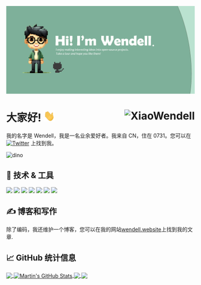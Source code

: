 <!-- 更多关于制作GitHub配置文件README的信息、技巧和窍门可以在我的文章中找到：https://towardsdatascience.com/build-a-stunning-readme-for-your-github-profile-9b80434fe5d7 -->

[![Header](https://raw.githubusercontent.com/XiaoWendell/XiaoWendell/master/images/readme_header.png 'Header')](https://wendell.website/)

# 大家好! <img src="https://raw.githubusercontent.com/XiaoWendell/XiaoWendell/master/images/wave.gif" width="30px" height="30px" /><img align="right" src="https://profile-counter.glitch.me/XiaoWendell/count.svg" alt="XiaoWendell" />

我的名字是 Wendell，我是一名业余爱好者。我来自 CN，住在 0731。您可以在 [![Twitter][3.1]][1] 上找到我。

![dino](https://raw.githubusercontent.com/XiaoWendell/ProjectAssets/master/images/GIF/dino.gif 'dino')

## 🔧 技术 & 工具

![](https://img.shields.io/badge/OS-Linux-informational?style=flat&logo=linux&logoColor=white&color=2bbc8a)
![](https://img.shields.io/badge/Editor-Rstudio_IDEA-informational?style=flat&logo=intellij-idea&logoColor=white&color=2bbc8a)
![](https://img.shields.io/badge/Code-Python-informational?style=flat&logo=python&logoColor=white&color=2bbc8a)
![](https://img.shields.io/badge/Code-Matlab-informational?style=flat&logo=go&logoColor=white&color=2bbc8a)
![](https://img.shields.io/badge/Shell-Bash-informational?style=flat&logo=gnu-bash&logoColor=white&color=2bbc8a)
![](https://img.shields.io/badge/Tools-MySQL-informational?style=flat&logo=postgresql&logoColor=white&color=2bbc8a)
![](https://img.shields.io/badge/Cloud-Digital_Ocean-informational?style=flat&logo=digitalocean&logoColor=white&color=2bbc8a)

## &#x270d; 博客和写作

除了编码，我还维护一个博客，您可以在我的网站[wendell.website](https://wendell.website/)上找到我的文章.

<!-- 以下是我最近的一些文章示例： -->
<!-- BLOG-POST-LIST:START -->

<!-- BLOG-POST-LIST:END -->

## &#x1f4c8; GitHub 统计信息

<a href="https://github.com/XiaoWendell/XiaoWendell">
  <img align="center" src="https://github-readme-stats.vercel.app/api/top-langs/?username=XiaoWendell&hide=java,html,tex&title_color=ffffff&text_color=c9cacc&icon_color=2bbc8a&bg_color=1d1f21&langs_count=3" />
</a>

<a href="https://github.com/XiaoWendell/XiaoWendell">
  <img align="center" src="https://github-readme-stats.vercel.app/api?username=XiaoWendell&show_icons=true&line_height=27&count_private=true&title_color=ffffff&text_color=c9cacc&icon_color=2bbc8a&bg_color=1d1f21" alt="Martin's GitHub Stats" />
</a>

<a href="https://github.com/XiaoWendell/XiaoWendell.github.io">
  <img align="center" src="https://github-readme-stats.vercel.app/api/pin/?username=XiaoWendell&repo=XiaoWendell.github.io&title_color=ffffff&text_color=c9cacc&icon_color=2bbc8a&bg_color=1d1f21" />
</a>

<a href="https://github.com/XiaoWendell/ProjectAssets">
  <img align="center" src="https://github-readme-stats.vercel.app/api/pin/?username=XiaoWendell&repo=ProjectAssets&title_color=ffffff&text_color=c9cacc&icon_color=2bbc8a&bg_color=1d1f21" />
</a>

<!-- 社交媒体图标链接 -->

<!-- 带有填充的图标 -->

[1.1]: http://i.imgur.com/tXSoThF.png '带填充的 Twitter 图标'
[2.1]: http://i.imgur.com/0o48UoR.png '带填充的 GitHub 图标'
[3.1]: https://raw.githubusercontent.com/XiaoWendell/ProjectAssets/master/images/SVG/x_16.svg 'x'

<!-- 不带填充的图标 -->

[1.2]: http://i.imgur.com/wWzX9uB.png '不带填充的 Twitter 图标'
[2.2]: http://i.imgur.com/9I6NRUm.png '不带填充的 GitHub 图标'

<!-- 链接到您的社交媒体账户 -->

[1]: https://x.com/Xiao_Bard
[2]: https://github.com/XiaoWendell

<!-- 资源 -->
<!-- 图标：https://simpleicons.org/ -->
<!-- GitHub 统计信息：https://github.com/anuraghazra/github-readme-stats -->
<!-- Emoji：https://emojipedia.org/emoji/ -->
<!-- HTML Emoji：https://www.fileformat.info/index.htm -->
<!-- Shields：https://shields.io/ -->
<!-- 优秀的 GitHub 个人资料 README：https://github.com/abhisheknaiidu/awesome-github-profile-readme -->
